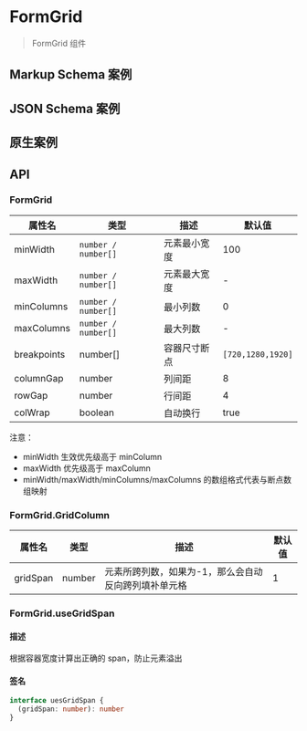 # FormGrid

> FormGrid 组件

## Markup Schema 案例

<dumi-previewer demoPath="guide/form-grid/markup-schema" />

## JSON Schema 案例

<dumi-previewer demoPath="guide/form-grid/json-schema" />

## 原生案例

<dumi-previewer demoPath="guide/form-grid/native" />

## API

### FormGrid

| 属性名      | 类型                | 描述         | 默认值            |
| ----------- | ------------------- | ------------ | ----------------- |
| minWidth    | `number / number[]` | 元素最小宽度 | 100               |
| maxWidth    | `number / number[]` | 元素最大宽度 | -                 |
| minColumns  | `number / number[]` | 最小列数     | 0                 |
| maxColumns  | `number / number[]` | 最大列数     | -                 |
| breakpoints | number[]            | 容器尺寸断点 | `[720,1280,1920]` |
| columnGap   | number              | 列间距       | 8                 |
| rowGap      | number              | 行间距       | 4                 |
| colWrap     | boolean             | 自动换行     | true              |

注意：

- minWidth 生效优先级高于 minColumn
- maxWidth 优先级高于 maxColumn
- minWidth/maxWidth/minColumns/maxColumns 的数组格式代表与断点数组映射

### FormGrid.GridColumn

| 属性名   | 类型   | 描述                                                 | 默认值 |
| -------- | ------ | ---------------------------------------------------- | ------ |
| gridSpan | number | 元素所跨列数，如果为-1，那么会自动反向跨列填补单元格 | 1      |

### FormGrid.useGridSpan

#### 描述

根据容器宽度计算出正确的 span，防止元素溢出

#### 签名

```ts
interface uesGridSpan {
  (gridSpan: number): number
}
```
